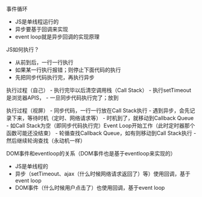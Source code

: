 事件循环
- JS是单线程运行的
- 异步要基于回调来实现
- event loop就是异步回调的实现原理

JS如何执行？
- 从前到后，一行一行执行
- 如果某一行执行报错；则停止下面代码的执行
- 先把同步代码执行完，再执行异步

执行过程（自己）
    - 执行完毕以后清空调用栈（Call Stack）
    - 执行setTimeout是浏览器APIS，
    - 一旦同步代码执行完了；放到

执行过程（视屏）
    - 同步代码，一行一行放在Call Stack执行
    - 遇到异步，会先记录下来，等待时机（定时、网络请求等）
    - 时机到了，就移动到Callback Queue
    - 如Call Stack为空（即同步代码执行完）Event Loop开始工作（此时定时器那个函数可能还没结束）
    - 轮循查找Callback Queue，如有则移动到Call Stack执行
    - 然后继续轮询查找（永动机一样）

DOM事件和eventloop的关系（DOM事件也是基于eventloop来实现的）
- JS是单线程的
- 异步（setTimeout、ajax（什么时候网络请求返回了）等）使用回调，基于event loop
- DOM事件（什么时候用户点击了）也使用回调，基于event loop
